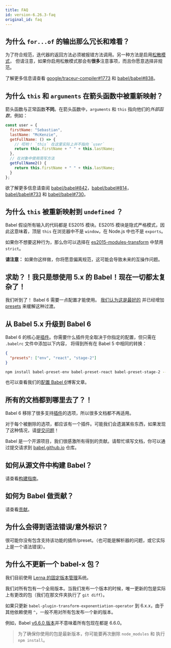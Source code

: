 ```yaml
---
title: FAQ
id: version-6.26.3-faq
original_id: faq
---
```


## 为什么 `for...of` 的输出那么冗长和难看？

为了符合规范，迭代器的返回方法必须被报错方法调用。另一种方法是启用[松散模式](plugin-transform-es2015-for-of.md#loose)，
但请注意，如果你启用松散模式那会有**很多**注意事项，而且你愿意选择非规范。

了解更多信息请查看 [google/traceur-compiler#1773](https://github.com/google/traceur-compiler/issues/1773) 和
[babel/babel#838](https://github.com/babel/babel/issues/838)。

## 为什么 `this` 和 `arguments` 在箭头函数中被重新映射？

箭头函数与正常函数**不同**。在箭头函数中，`arguments` 和 `this` 指向他们的*外部函数*，例如：

```javascript
const user = {
  firstName: "Sebastian",
  lastName: "McKenzie",
  getFullName: () => {
    // 哎哟！ `this` 在这里实际上并不指向 `user`
    return this.firstName + " " + this.lastName;
  },
  // 在对象中使用简写方法
  getFullName2() {
    return this.firstName + " " + this.lastName;
  }
};
```

欲了解更多信息请查阅 [babel/babel#842](https://github.com/babel/babel/issues/842)，[babel/babel#814](https://github.com/babel/babel/issues/814)，
[babel/babel#733](https://github.com/babel/babel/issues/733) 和 [babel/babel#730](https://github.com/babel/babel/issues/730)。

## 为什么 `this` 被重新映射到 `undefined` ？

Babel 假设所有输入的代码都是 ES2015 模块。ES2015 模块是隐式严格模式，因此这意味着，顶层 `this` 在浏览器中不是 `window`，在 Node.js 中也不是 `exports`。

如果你不想要这种行为，那么你可以选择在 [es2015-modules-transform](plugin-transform-es2015-modules-commonjs.md#usage) 中禁用 `strict`。

**请注意：** 如果你这样做，你将愿意偏离规范，这可能会导致未来的互操作问题。

## 求助？！我只是想使用 5.x 的 Babel！现在一切都太复杂了！

我们听到了！ Babel 6 需要一点配置才能使用。
[我们认为这是最好的](/blog/2015/10/29/6.0.0) 并已经增加 [presets](plugins.md#presets) 来缓解这种过渡。

## 从 Babel 5.x 升级到 Babel 6

Babel 6 的核心是[插件](plugins.md)。你需要什么插件完全取决于你指定的配置，但只需在 `.babelrc` 文件中添加以下内容，
将得到所有在 Babel 5 中相同的转换：

```json
{
  "presets": ["env", "react", "stage-2"]
}
```

```sh
npm install babel-preset-env babel-preset-react babel-preset-stage-2 --save-dev
```

也可以查看我们的[配置 Babel 6](/blog/2015/10/31/setting-up-babel-6)博客文章。

## 所有的文档都到哪里去了？！

Babel 6 移除了很多支持<a href="/docs/plugins">插件</a>的选项，所以很多文档都不再适用。

对于每个被删除的选项，都应该有一个插件。可能我们会遗漏某些东西，如果发现了这种情况，请<a href="https://github.com/babel/babel/issues">提交问题</a>！

Babel 是一个开源项目，我们很感激所有得到的贡献。请帮忙填写文档，你可以通过提交请求到 [babel.github.io](https://github.com/babel/babel.github.io) 仓库。

## 如何从源文件中构建 Babel？

请查看[构建指南](https://github.com/babel/babel/blob/master/CONTRIBUTING.md#developing)。

## 如何为 Babel 做贡献？

请查看[贡献](https://github.com/babel/babel/blob/master/CONTRIBUTING.md)。

## 为什么会得到语法错误/意外标识？

很可能你没有包含支持该功能的插件/preset。（也可能是解析器的问题，或它实际上是一个语法错误）。

## 为什么不更新一个 babel-x 包？

我们目前使用 [Lerna 的固定版本管理](https://github.com/lerna/lerna#fixedlocked-mode-default)系统。

我们对所有包有一个全局版本。当我们发布一个版本的时候，唯一更新的包是实际上有更改的包（我们在那文件夹执行了 `git diff`）。

如果只更新 `babel-plugin-transform-exponentiation-operator` 到 6.x.x，由于其他依赖使用 `^`，一般不用对所有包发布一个新的版本。

例如，Babel [v6.6.0 版本](https://github.com/babel/babel/releases/tag/v6.6.0)并不意味着所有包现在都是 6.6.0。

> 为了确保你使用的包是最新版本，你可能要再次删除 `node_modules` 和 执行 `npm install`。
